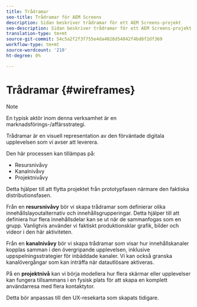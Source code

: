 ```yaml
---
title: Trådramar
seo-title: Trådramar för AEM Screens
description: Sidan beskriver trådramar för ett AEM Screens-projekt
seo-description: Sidan beskriver trådramar för ett AEM Screens-projekt
translation-type: tm+mt
source-git-commit: 54c5a2f2f3f755e4da4028d54042f4bd8f2df369
workflow-type: tm+mt
source-wordcount: '210'
ht-degree: 0%

---
```



# Trådramar {#wireframes}

>[!NOTE]
>En typisk aktör inom denna verksamhet är en marknadsförings-/affärsstrategi.

Trådramar är en visuell representation av den förväntade digitala upplevelsen som vi avser att leverera.

Den här processen kan tillämpas på:

* Resursnivåvy
* Kanalnivåvy
* Projektnivåvy

Detta hjälper till att flytta projektet från prototypfasen närmare den faktiska distributionsfasen.

Från en **resursnivåvy** bör vi skapa trådramar som definierar olika innehållslayoutalternativ och innehållsgrupperingar. Detta hjälper till att definiera hur flera innehållsdelar kan se ut när de sammanfogas som en grupp.
Vanligtvis använder vi faktiskt produktionsklar grafik, bilder och videor i den här aktiviteten.

Från en **kanalnivåvy** bör vi skapa trådramar som visar hur innehållskanaler kopplas samman i den övergripande upplevelsen, inklusive uppspelningsstrategier för inbäddade kanaler. Vi kan också granska kanalövergångar som kan inträffa när datautlösare aktiveras.

På en **projektnivå** kan vi börja modellera hur flera skärmar eller upplevelser kan fungera tillsammans i en fysisk plats för att skapa en komplett användarresa med flera kontaktytor.

Detta bör anpassas till den UX-resekarta som skapats tidigare.


